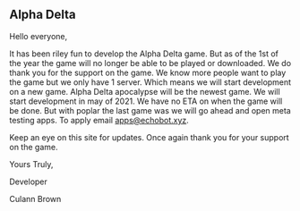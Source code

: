 ## Alpha Delta

Hello everyone, 

 

It has been riley fun to develop the Alpha Delta game. But as of the 1st of the year the game will no longer be able to be played or downloaded. We do thank you for the support on the game. We know more people want to play the game but we only have 1 server. Which means we will start development on a new game. Alpha Delta apocalypse will be the newest game. We will start development in may of 2021. We have no ETA on when the game will be done. But with poplar the last game was we will go ahead and open meta testing apps. To apply email apps@echobot.xyz. 

 

Keep an eye on this site for updates. Once again thank you for your support on the game. 

 

 

Yours Truly, 

Developer 

Culann Brown 

